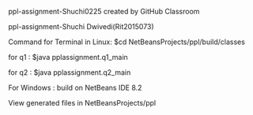 ppl-assignment-Shuchi0225 created by GitHub Classroom

ppl-assignment-Shuchi Dwivedi(Rit2015073)


Command for Terminal in Linux: $cd NetBeansProjects/ppl/build/classes

for q1 : $java pplassignment.q1_main

for q2 : $java pplassignment.q2_main


For Windows : build on NetBeans IDE 8.2


View generated files in NetBeansProjects/ppl
